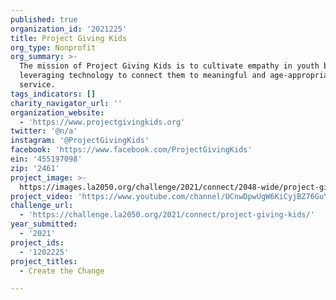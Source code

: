 ```yaml
---
published: true
organization_id: '2021225'
title: Project Giving Kids
org_type: Nonprofit
org_summary: >-
  The mission of Project Giving Kids is to cultivate empathy in youth by
  leveraging technology to connect them to meaningful and age-appropriate
  service.
tags_indicators: []
charity_navigator_url: ''
organization_website:
  - 'https://www.projectgivingkids.org'
twitter: '@n/a'
instagram: '@ProjectGivingKids'
facebook: 'https://www.facebook.com/ProjectGivingKids'
ein: '455197098'
zip: '2461'
project_image: >-
  https://images.la2050.org/challenge/2021/connect/2048-wide/project-giving-kids.jpg
project_video: 'https://www.youtube.com/channel/UCnwDpwUgW6KiCyjBZ76GuYw'
challenge_url:
  - 'https://challenge.la2050.org/2021/connect/project-giving-kids/'
year_submitted:
  - '2021'
project_ids:
  - '1202225'
project_titles:
  - Create the Change

---
```

